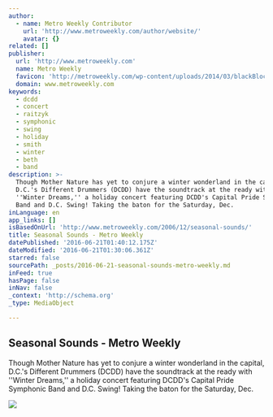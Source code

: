 ```yaml
---
author:
  - name: Metro Weekly Contributor
    url: 'http://www.metroweekly.com/author/website/'
    avatar: {}
related: []
publisher:
  url: 'http://www.metroweekly.com'
  name: Metro Weekly
  favicon: 'http://metroweekly.com/wp-content/uploads/2014/03/blackBlockLogo.png'
  domain: www.metroweekly.com
keywords:
  - dcdd
  - concert
  - raitzyk
  - symphonic
  - swing
  - holiday
  - smith
  - winter
  - beth
  - band
description: >-
  Though Mother Nature has yet to conjure a winter wonderland in the capital,
  D.C.'s Different Drummers (DCDD) have the soundtrack at the ready with
  ''Winter Dreams,'' a holiday concert featuring DCDD's Capital Pride Symphonic
  Band and D.C. Swing! Taking the baton for the Saturday, Dec.
inLanguage: en
app_links: []
isBasedOnUrl: 'http://www.metroweekly.com/2006/12/seasonal-sounds/'
title: Seasonal Sounds - Metro Weekly
datePublished: '2016-06-21T01:40:12.175Z'
dateModified: '2016-06-21T01:30:06.361Z'
starred: false
sourcePath: _posts/2016-06-21-seasonal-sounds-metro-weekly.md
inFeed: true
hasPage: false
inNav: false
_context: 'http://schema.org'
_type: MediaObject

---
```

<article style=""><h1>Seasonal Sounds - Metro Weekly</h1><p>Though Mother Nature has yet to conjure a winter wonderland in the capital, D.C.'s Different Drummers (DCDD) have the soundtrack at the ready with ''Winter Dreams,'' a holiday concert featuring DCDD's Capital Pride Symphonic Band and D.C. Swing! Taking the baton for the Saturday, Dec.</p><img src="http://www.metroweekly.com/wp-content/uploads/2006/12/2006-12-14_concert_2454_3272.jpg" /></article>